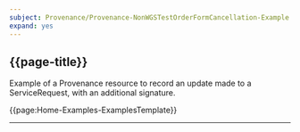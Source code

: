 ```yaml
---
subject: Provenance/Provenance-NonWGSTestOrderFormCancellation-Example
expand: yes
---
```



## {{page-title}}


Example of a Provenance resource to record an update made to a ServiceRequest, with an additional signature.

{{page:Home-Examples-ExamplesTemplate}}


---